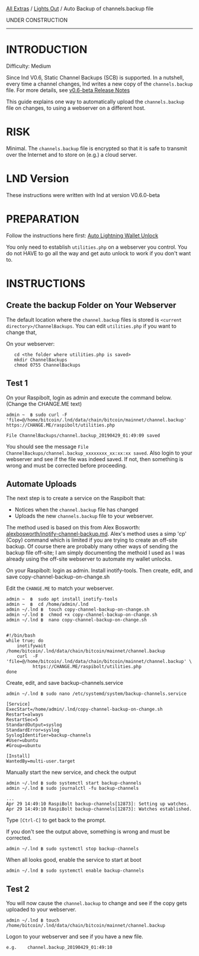 [All Extras](README.md) / [Lights Out](https://github.com/robclark56/RaspiBolt-Extras/blob/master/README.md#the-lights-out-raspibolt) / Auto Backup of channels.backup file


UNDER CONSTRUCTION

---
# INTRODUCTION #

Difficulty: Medium

Since lnd V0.6, Static Channel Backups (SCB) is supported. In a nutshell, every time a channel changes, lnd writes a new copy of the `channels.backup` file. For more details, see [v0.6-beta Release Notes](https://github.com/lightningnetwork/lnd/releases/tag/v0.6-beta)

This guide explains one way to automatically upload the `channels.backup` file on changes, to using a webserver on a different host. 

# RISK #
Minimal. The `channels.backup` file is encrypted so that it is safe to transmit over the Internet and to store on (e.g.) a cloud server. 


# LND Version #
These instructions were written with lnd at version V0.6.0-beta

# PREPARATION #
Follow the instructions here first: [Auto Lightning Wallet Unlock](https://github.com/robclark56/RaspiBolt-Extras/blob/master/RB_extra_unlock_PK.md)

You only need to establish `utilities.php` on a webserver you control. You do not HAVE to go all the way and get auto unlock to work if you don't want to.

# INSTRUCTIONS #

## Create the backup Folder on Your Webserver  ##
The default location where the `channel.backup` files is stored is  `<current directory>/ChannelBackups`. You can edit `utilities.php` if you want to change that,

On your webserver:
```
   cd <the folder where utilities.php is saved>
   mkdir ChannelBackups
   chmod 0755 ChannelBackups
```

## Test 1 ##
On your Raspibolt, login as admin and execute the command below. (Change the CHANGE.ME text)
```
admin ~  ฿ sudo curl -F 'file=@/home/bitcoin/.lnd/data/chain/bitcoin/mainnet/channel.backup'  https://CHANGE.ME/raspibolt/utilities.php

File ChannelBackups/channel.backup_20190429_01:49:09 saved

```
You should see the message `File ChannelBackups/channel.backup_xxxxxxxx_xx:xx:xx saved`. Also login to your webserver and see if the file was indeed saved. If not, then something is wrong and must be corrected before proceeding.

## Automate Uploads ##
The next step is to create a service on the Raspibolt that:
* Notices when the `channel.backup` file has changed
* Uploads the new `channels.backup` file to your webserver.

The method used is based on this from Alex Bosworth: [alexbosworth/inotify-channel-backup.md](https://gist.github.com/alexbosworth/2c5e185aedbdac45a03655b709e255a3). Alex's method uses a simp 'cp' (Copy) command which is limited if you are trying to create an off-site backup. Of course there are probably many other ways of sending the backup file off-site; I am simply documenting the methoid I used as I was already using the off-site webserver to automate my wallet unlocks.

On your Raspibolt: login as admin. Install inotify-tools. Then create, edit, and save copy-channel-backup-on-change.sh

Edit the `CHANGE.ME` to match your webserver.

```
admin ~  ฿  sudo apt install inotify-tools
admin ~  ฿  cd /home/admin/.lnd
admin ~/.lnd ฿  touch copy-channel-backup-on-change.sh
admin ~/.lnd ฿  chmod +x copy-channel-backup-on-change.sh
admin ~/.lnd ฿  nano copy-channel-backup-on-change.sh


#!/bin/bash
while true; do
    inotifywait /home/bitcoin/.lnd/data/chain/bitcoin/mainnet/channel.backup
    curl  -F 'file=@/home/bitcoin/.lnd/data/chain/bitcoin/mainnet/channel.backup' \
          https://CHANGE.ME/raspibolt/utilities.php
done

```
Create, edit, and save backup-channels.service
```
admin ~/.lnd ฿ sudo nano /etc/systemd/system/backup-channels.service

[Service]
ExecStart=/home/admin/.lnd/copy-channel-backup-on-change.sh
Restart=always
RestartSec=5
StandardOutput=syslog
StandardError=syslog
SyslogIdentifier=backup-channels
#User=ubuntu
#Group=ubuntu

[Install]
WantedBy=multi-user.target

```
Manually start the new service, and check the output
```
admin ~/.lnd ฿ sudo systemctl start backup-channels
admin ~/.lnd ฿ sudo journalctl -fu backup-channels

...
Apr 29 14:49:10 RaspiBolt backup-channels[12873]: Setting up watches.
Apr 29 14:49:10 RaspiBolt backup-channels[12873]: Watches established.

```
Type `[Ctrl-C]` to get back to the prompt.

If you don't see the output above, something is wrong and must be corrected.
```
admin ~/.lnd ฿ sudo systemctl stop backup-channels

```
When all looks good, enable the service to start at boot
```
admin ~/.lnd ฿ sudo systemctl enable backup-channels

```

## Test 2 ##
You will now cause the `channel.backup` to change and see if the copy gets uploaded to your webserver.
```
admin ~/.lnd ฿ touch /home/bitcoin/.lnd/data/chain/bitcoin/mainnet/channel.backup
```

Logon to your webserver and see if you have a new file.
```
e.g.    channel.backup_20190429_01:49:10
```

